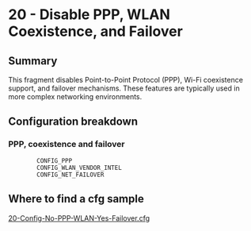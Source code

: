 # 20 - Disable PPP, WLAN Coexistence, and Failover

## Summary

This fragment disables Point-to-Point Protocol (PPP), Wi-Fi coexistence support, and failover mechanisms. These features are typically used in more complex networking environments.

## Configuration breakdown

### PPP, coexistence and failover

```none
        CONFIG_PPP
        CONFIG_WLAN_VENDOR_INTEL
        CONFIG_NET_FAILOVER
```


## Where to find a cfg sample


[20-Config-No-PPP-WLAN-Yes-Failover.cfg](../../beagle-board/6.6.32/packaging/20-Config-No-PPP-WLAN-Yes-Failover.cfg)